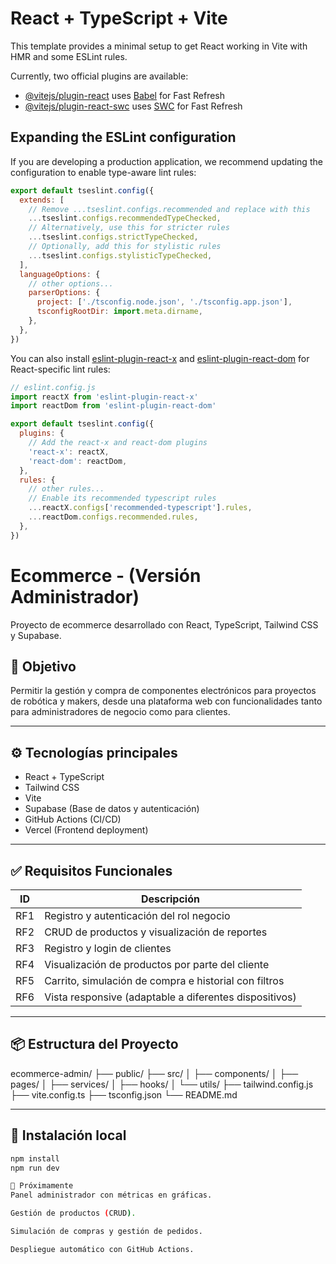 # React + TypeScript + Vite

This template provides a minimal setup to get React working in Vite with HMR and some ESLint rules.

Currently, two official plugins are available:

- [@vitejs/plugin-react](https://github.com/vitejs/vite-plugin-react/blob/main/packages/plugin-react) uses [Babel](https://babeljs.io/) for Fast Refresh
- [@vitejs/plugin-react-swc](https://github.com/vitejs/vite-plugin-react/blob/main/packages/plugin-react-swc) uses [SWC](https://swc.rs/) for Fast Refresh

## Expanding the ESLint configuration

If you are developing a production application, we recommend updating the configuration to enable type-aware lint rules:

```js
export default tseslint.config({
  extends: [
    // Remove ...tseslint.configs.recommended and replace with this
    ...tseslint.configs.recommendedTypeChecked,
    // Alternatively, use this for stricter rules
    ...tseslint.configs.strictTypeChecked,
    // Optionally, add this for stylistic rules
    ...tseslint.configs.stylisticTypeChecked,
  ],
  languageOptions: {
    // other options...
    parserOptions: {
      project: ['./tsconfig.node.json', './tsconfig.app.json'],
      tsconfigRootDir: import.meta.dirname,
    },
  },
})
```

You can also install [eslint-plugin-react-x](https://github.com/Rel1cx/eslint-react/tree/main/packages/plugins/eslint-plugin-react-x) and [eslint-plugin-react-dom](https://github.com/Rel1cx/eslint-react/tree/main/packages/plugins/eslint-plugin-react-dom) for React-specific lint rules:

```js
// eslint.config.js
import reactX from 'eslint-plugin-react-x'
import reactDom from 'eslint-plugin-react-dom'

export default tseslint.config({
  plugins: {
    // Add the react-x and react-dom plugins
    'react-x': reactX,
    'react-dom': reactDom,
  },
  rules: {
    // other rules...
    // Enable its recommended typescript rules
    ...reactX.configs['recommended-typescript'].rules,
    ...reactDom.configs.recommended.rules,
  },
})
```
# Ecommerce - (Versión Administrador)

Proyecto de ecommerce desarrollado con React, TypeScript, Tailwind CSS y Supabase.

## 🚀 Objetivo

Permitir la gestión y compra de componentes electrónicos para proyectos de robótica y makers, desde una plataforma web con funcionalidades tanto para administradores de negocio como para clientes.

---

## ⚙️ Tecnologías principales

- React + TypeScript
- Tailwind CSS
- Vite
- Supabase (Base de datos y autenticación)
- GitHub Actions (CI/CD)
- Vercel (Frontend deployment)

---

## ✅ Requisitos Funcionales

| ID  | Descripción                                            |
| --- | ------------------------------------------------------ |
| RF1 | Registro y autenticación del rol negocio               |
| RF2 | CRUD de productos y visualización de reportes          |
| RF3 | Registro y login de clientes                           |
| RF4 | Visualización de productos por parte del cliente       |
| RF5 | Carrito, simulación de compra e historial con filtros  |
| RF6 | Vista responsive (adaptable a diferentes dispositivos) |

---

## 📦 Estructura del Proyecto

ecommerce-admin/
├── public/
├── src/
│ ├── components/
│ ├── pages/
│ ├── services/
│ ├── hooks/
│ └── utils/
├── tailwind.config.js
├── vite.config.ts
├── tsconfig.json
└── README.md

---

## 📌 Instalación local

```bash
npm install
npm run dev

🧪 Próximamente
Panel administrador con métricas en gráficas.

Gestión de productos (CRUD).

Simulación de compras y gestión de pedidos.

Despliegue automático con GitHub Actions.

